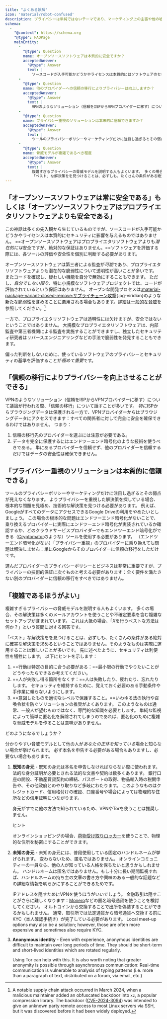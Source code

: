 ```yaml
---
title: "よくある誤解"
icon: 'material/robot-confused'
description: プライバシーは単純ではないテーマであり、マーケティング上の主張や他の嘘の情報に巻き込まれやすい。
schema:
  - 
    "@context": https://schema.org
    "@type": FAQPage
    mainEntity:
      - 
        "@type": Question
        name: オープンソースソフトウェアは本質的に安全ですか？
        acceptedAnswer:
          "@type": Answer
          text: |
            ソースコードが入手可能かどうかやライセンスは本質的にはソフトウェアのセキュリティに影響を与えるものではありません。 オープンソースソフトウェアはプロプラエタリソフトウェアよりも潜在的には安全ですが、絶対的な保証はありません。 ソフトウェアを評価する際には、各ツールの評価や安全性を個別に判断する必要があります。
      - 
        "@type": Question
        name: 他のプロバイダーへの信頼の移行によりプライバシーは向上しますか？
        acceptedAnswer:
          "@type": Answer
          text: |
            VPNのようなソリューション（信頼をISPからVPNプロバイダーに移す）について議論が行われる際、「信頼の移行」について話すことが多いです。 ISPからブラウジングデータは保護される一方で、VPNプロバイダーからはブラウジングデータにアクセスできます：すべての関係者に対して完全に安全を確保できるわけではありません。
      - 
        "@type": Question
        name: プライバシー重視のソリューションは本来的に信頼できますか？
        acceptedAnswer:
          "@type": Answer
          text: |
            ツールのプライバシーポリシーやマーケティングだけに注目し過ぎるとその弱点が見えなくなります。 よりプライバシーを重視した解決策を探している場合、根本的な問題を見極め、技術的な解決策を見つける必要があります。 例えば、GoogleがすべてのデータにアクセスできるGoogle Driveの利用をやめたいとしましょう。 この場合の根本的な問題はエンドツーエンド暗号化がないことで、乗り換えるプロバイダーに実際にエンドツーエンド暗号化が実装されているか確認するか、どのクラウドサービスプロバイダーでもエンドツーエンド暗号化ができる（Cryptomatorのような）ツールを使用する必要があります。 （エンドツーエンド暗号化がない）「プライバシー重視」のプロバイダーに乗り換えても問題は解決しません：単にGoogleからそのプロバイダーに信頼の移行をしただけです。
      - 
        "@type": Question
        name: 脅威モデルが複雑であるべき程度
        acceptedAnswer:
          "@type": Answer
          text: |
            複雑すぎるプライバシーの脅威モデルを説明する人もよくいます。 多くの場合、その解決策は多くのメールアカウントを使うことや不確定要素を含む複雑なセットアップが含まれています。 これは大抵の場合、「Xを行うベストな方法は何か？」という質問に対する回答です。
            「ベスト」な解決策をを見つけることは、必ずしも、たくさんの条件がある絶対に確実な解決策を求めるということではありません。そのようなものは実際に運用することは難しいことが多いです。 先に述べたように、セキュリティは利便性を犠牲にします。
---
```


## 「オープンソースソフトウェアは常に安全である」もしくは「オープンソースソフトウェアはプロプライエタリソフトウェアよりも安全である」

この神話は多くの先入観から生じているものですが、ソースコードが入手可能かどうかやライセンスは本質的にセキュリティに影響を与えるものではありません。 ==オープンソースソフトウェアはプロプライエタリソフトウェアよりも*潜在的には*安全ですが、絶対的な保証はありません。==ソフトウェアを評価する際には、各ツールの評価や安全性を個別に判断する必要があります。

オープンソースソフトウェアは第三者による監査が*可能*であり、プロプライエタリソフトウェアよりも潜在的な脆弱性について透明性が高いことが多いです。 またコードを確認し、疑わしい機能を自分で無効にすることもできます。 ただし、*自分でしない限り*、特に小規模なソフトウェアプロジェクトでは、コードが評価されているという保証はありません。 オープンな開発プロセスは[:material-package-variant-closed-remove:サプライチェーン攻撃](common-threats.md#attacks-against-certain-organizations ""){.pg-viridian}のような新たな脆弱性を含めることに悪用される場合もあります。詳細は[一般的な脅威](common-threats.md)を参照してください。[^1]

一方で、プロプライエタリソフトウェアは透明性には欠けますが、安全ではないということではありません。 大規模なプロプライエタリソフトウェアは、内部監査や第三者機関による監査を実施することができますし、独立したセキュリティ研究者はリバースエンジニアリングなどの手法で脆弱性を発見することもできます。

偏った判断をしないために、使っているソフトウェアのプライバシーとセキュリティの基準を評価することが*極めて重要*です。

## 「信頼の移行によりプライバシーを向上させることができる」

VPNのようなソリューション（信頼をISPからVPNプロバイダーに移す）について議論が行われる際、「信頼の移行」について話すことが多いです。 *特に*ISPからブラウジングデータは保護される一方で、VPNプロバイダーからはブラウジングデータにアクセスできます：すべての関係者に対して完全に安全を確保できるわけではありません。 つまり：

1. 信頼の移行先のプロバイダーを選ぶには注意が必要である。
2. データを完全に保護するにはエンドツーエンド暗号化のような技術を使うべきである。 単にあるプロバイダーを信頼せず、他のプロバイダーを信頼するだけではデータの安全性は確保できません。

## 「プライバシー重視のソリューションは本質的に信頼できる」

ツールのプライバシーポリシーやマーケティングだけに注目し過ぎるとその弱点が見えなくなります。 よりプライバシーを重視した解決策を探している場合、根本的な問題を見極め、技術的な解決策を見つける必要があります。 例えば、GoogleがすべてのデータにアクセスできるGoogle Driveの利用をやめたいとしましょう。 この場合の根本的な問題はエンドツーエンド暗号化がないことで、乗り換えるプロバイダーに実際にエンドツーエンド暗号化が実装されているか確認するか、どのクラウドサービスプロバイダーでもエンドツーエンド暗号化ができる（[Cryptomator](../encryption.md#cryptomator-cloud)のような）ツールを使用する必要があります。 （エンドツーエンド暗号化がない）「プライバシー重視」のプロバイダーに乗り換えても問題は解決しません：単にGoogleからそのプロバイダーに信頼の移行をしただけです。

選んだプロバイダーのプライバシーポリシーとビジネスは非常に重要ですが、プライバシーの技術的保証に次ぐものと考える必要があります：全く要件を満たさない別のプロバイダーに信頼の移行をすべきではありません。

## 「複雑であるほうがよい」

複雑すぎるプライバシーの脅威モデルを説明する人もよくいます。 多くの場合、その解決策は多くのメールアカウントを使うことや不確定要素を含む複雑なセットアップが含まれています。 これは大抵の場合、「*X*を行うベストな方法は何か？」という質問に対する回答です。

「ベスト」な解決策をを見つけることは、必ずしも、たくさんの条件がある絶対に確実な解決策を求めるということではありません。そのようなものは実際に運用することは難しいことが多いです。 先に述べたように、セキュリティは利便性を犠牲にします。 以下にヒントを示します：

1. ==行動は特定の目的に合う必要がある：==最小限の行動でやりたいことがどうやったらできるか考えてください。
2. ==人が失敗し得る箇所をなくす：==人は失敗したり、疲れたり、忘れたりします。 セキュリティを維持するために、覚えておく必要のある手動条件や手作業に頼らないようにします。
3. ==意図したものを適切なレベルで保護すること。==いわゆる法の執行や召喚令状を防ぐソリューションの推奨がよくあります。 このようなものは通常、一般人が望むものではなく、専門的な知識を必要とします。 単純な監視によって簡単に匿名化を解除されてしまうのであれば、匿名化のために複雑な脅威モデルを作ることは意味がありません。

どのようになるでしょうか？

分かりやすい脅威モデルとして他の人が*あなたの正体を知っている*場合と知らない場合が挙げられます。 必ず本名を申告する必要がある場合もありますし、必要ない場合もあります。

1. **既知の身元** - 既知の身元は本名を申告しなければならない際に使われます。 法的な身分証明が必要とされる法的な文書や契約は数多くあります。 銀行口座の開設、不動産賃貸契約の締結、パスポートの取得、物品輸入時の税関申告や、その他政府とのやり取りなど多岐にわたります。 このようなものはクレジットカード、信用格付けの確認、口座番号や場合によっては物理的な住所などの信用証明につながります。

    身元がすでに他の方法で知られているため、VPNやTorを使うことは推奨しません。

    <div class="admonition tip" markdown>
    <p class="admonition-title">ヒント</p>

    オンラインショッピングの場合、[荷物受け取りロッカー](https://en.wikipedia.org/wiki/Parcel_locker)を使うことで、物理的な住所を秘密にすることができます。

    </div>

2. **未知の身元** - 未知の身元には、普段使用している固定のハンドルネームが挙げられます。 変わらないため、匿名ではありません。 オンラインコミュニティーの一員なら、他の人が知っている人格を保ちたいと思うかもしれません。 ハンドルネームは匿名ではありません。もし十分に長い期間監視すれば、ハンドルネームの持ち主の文章の書き方や興味のある一般的な話題などの詳細な情報を明らかにすることができるためです。

    IPアドレスを隠すためにVPNを使うほうがいいでしょう。 金融取引は隠すことがさらに難しくなります：[Monero](../cryptocurrency.md#monero)などの匿名暗号通貨を使うことを検討してください。 オルトコインから交換することで出所を偽装することができるかもしれません。 通常、取引所では法定通貨から暗号通貨へ交換する前にKYC（本人確認手続き）が完了している必要があります。 Local meet-up options may also be a solution; however, those are often more expensive and sometimes also require KYC.

3. **Anonymous identity** - Even with experience, anonymous identities are difficult to maintain over long periods of time. They should be short-term and short-lived identities which are rotated regularly.

    Using Tor can help with this. It is also worth noting that greater anonymity is possible through asynchronous communication: Real-time communication is vulnerable to analysis of typing patterns (i.e. more than a paragraph of text, distributed on a forum, via email, etc.)

[^1]: A notable supply chain attack occurred in March 2024, when a malicious maintainer added an obfuscated backdoor into `xz`, a popular compression library. The backdoor ([CVE-2024-3094](https://cve.org/CVERecord?id=CVE-2024-3094)) was intended to give an unknown party remote access to most Linux servers via SSH, but it was discovered before it had been widely deployed.
